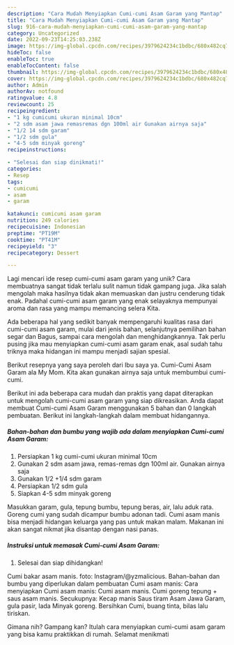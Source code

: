 ```yaml
---
description: "Cara Mudah Menyiapkan Cumi-cumi Asam Garam yang Mantap"
title: "Cara Mudah Menyiapkan Cumi-cumi Asam Garam yang Mantap"
slug: 916-cara-mudah-menyiapkan-cumi-cumi-asam-garam-yang-mantap
category: Uncategorized
date: 2022-09-23T14:25:03.238Z
image: https://img-global.cpcdn.com/recipes/3979624234c1bdbc/680x482cq70/cumi-cumi-asam-garam-foto-resep-utama.jpg
hideToc: false
enableToc: true
enableTocContent: false
thumbnail: https://img-global.cpcdn.com/recipes/3979624234c1bdbc/680x482cq70/cumi-cumi-asam-garam-foto-resep-utama.jpg
cover: https://img-global.cpcdn.com/recipes/3979624234c1bdbc/680x482cq70/cumi-cumi-asam-garam-foto-resep-utama.jpg
author: Admin
authorAv: notfound
ratingvalue: 4.8
reviewcount: 25
recipeingredient:
- "1 kg cumicumi ukuran minimal 10cm"
- "2 sdm asam jawa remasremas dgn 100ml air Gunakan airnya saja"
- "1/2 14 sdm garam"
- "1/2 sdm gula"
- "4-5 sdm minyak goreng"
recipeinstructions:

- "Selesai dan siap dinikmati!"
categories:
- Resep
tags:
- cumicumi
- asam
- garam

katakunci: cumicumi asam garam 
nutrition: 249 calories
recipecuisine: Indonesian
preptime: "PT19M"
cooktime: "PT41M"
recipeyield: "3"
recipecategory: Dessert

---
```





Lagi mencari ide resep cumi-cumi asam garam yang unik? Cara membuatnya sangat tidak terlalu sulit namun tidak gampang juga. Jika salah mengolah maka hasilnya tidak akan memuaskan dan justru cenderung tidak enak. Padahal cumi-cumi asam garam yang enak selayaknya mempunyai aroma dan rasa yang mampu memancing selera Kita.





Ada beberapa hal yang sedikit banyak mempengaruhi kualitas rasa dari cumi-cumi asam garam, mulai dari jenis bahan, selanjutnya pemilihan bahan segar dan Bagus, sampai cara mengolah dan menghidangkannya. Tak perlu pusing jika mau menyiapkan cumi-cumi asam garam enak,      asal sudah tahu triknya maka hidangan ini mampu menjadi sajian spesial.














Berikut resepnya yang saya peroleh dari Ibu saya ya. Cumi-Cumi Asam Garam ala My Mom. Kita akan gunakan airnya saja untuk membumbui cumi-cumi.






Berikut ini ada beberapa cara mudah dan praktis yang dapat diterapkan untuk mengolah cumi-cumi asam garam yang siap dikreasikan. Anda dapat membuat Cumi-cumi Asam Garam menggunakan 5 bahan dan 0 langkah pembuatan. Berikut ini langkah-langkah dalam membuat hidangannya.

<!--inarticleads1-->

##### Bahan-bahan dan bumbu yang wajib ada dalam menyiapkan Cumi-cumi Asam Garam:

1. Persiapkan 1 kg cumi-cumi ukuran minimal 10cm
1. Gunakan 2 sdm asam jawa, remas-remas dgn 100ml air. Gunakan airnya saja
1. Gunakan 1/2 +1/4 sdm garam
1. Persiapkan 1/2 sdm gula
1. Siapkan 4-5 sdm minyak goreng


Masukkan garam, gula, tepung bumbu, tepung beras, air, lalu aduk rata. Goreng cumi yang sudah dicampur bumbu adonan tadi. Cumi asam manis bisa menjadi hidangan keluarga yang pas untuk makan malam. Makanan ini akan sangat nikmat jika disantap dengan nasi panas. 

<!--inarticleads2-->

##### Instruksi untuk memasak Cumi-cumi Asam Garam:


1. Selesai dan siap dihidangkan!

Cumi bakar asam manis. foto: Instagram/@yzmalicious. Bahan-bahan dan bumbu yang diperlukan dalam pembuatan Cumi asam manis: Cara menyiapkan Cumi asam manis: Cumi asam manis. Cumi goreng tepung + saus asam manis. Secukupnya: Kecap manis Saus tiram Asam Jawa Garam, gula pasir, lada Minyak goreng. Bersihkan Cumi, buang tinta, bilas lalu tiriskan. 

Gimana nih? Gampang kan? Itulah cara menyiapkan cumi-cumi asam garam yang bisa kamu praktikkan di rumah. Selamat menikmati

